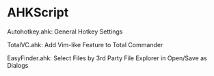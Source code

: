 AHKScript
=========

Autohotkey.ahk: General Hotkey Settings

TotalVC.ahk: Add Vim-like Feature to Total Commander

EasyFinder.ahk: Select Files by 3rd Party File Explorer in Open/Save as Dialogs
